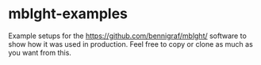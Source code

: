 # mblght-examples

Example setups for the https://github.com/bennigraf/mblght/ software to show how it was used in production. Feel free to copy or clone as much as you want from this.